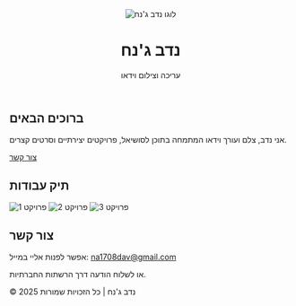 <!DOCTYPE html>
<html lang="he">
<head>
  <meta charset="UTF-8" />
  <meta name="viewport" content="width=device-width, initial-scale=1.0" />
  <title>נדב ג'נח | עריכה וצילום וידאו</title>
  <link rel="stylesheet" href="style.css" />
</head>
<body>
  <header>
    <img src="logo.png" alt="לוגו נדב ג'נח" class="logo" />
    <h1>נדב ג'נח</h1>
    <p>עריכה וצילום וידאו</p>
  </header>

  <section class="intro">
    <h2>ברוכים הבאים</h2>
    <p>אני נדב, צלם ועורך וידאו המתמחה בתוכן לסושיאל, פרויקטים יצירתיים וסרטים קצרים.</p>
    <a href="#contact" class="btn">צור קשר</a>
  </section>

  <section class="portfolio">
    <h2>תיק עבודות</h2>
    <div class="gallery">
      <!-- כאן תוכל להכניס תמונות/סרטונים -->
      <img src="work1.jpg" alt="פרויקט 1" />
      <img src="work2.jpg" alt="פרויקט 2" />
      <img src="work3.jpg" alt="פרויקט 3" />
    </div>
  </section>

  <section id="contact" class="contact">
    <h2>צור קשר</h2>
    <p>אפשר לפנות אליי במייל: <a <a href="mailto:na1708dav@gmail.com">na1708dav@gmail.com</a>
    <p>או לשלוח הודעה דרך הרשתות החברתיות.</p>
  </section>

  <footer>
    <p>© 2025 נדב ג'נח | כל הזכויות שמורות</p>
  </footer>
</body>
</html>
